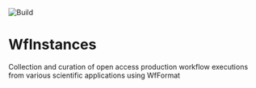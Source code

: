 ![Build](https://github.com/wfcommons/WfInstances/workflows/Build/badge.svg)

# WfInstances
Collection and curation of open access production workflow executions from various scientific applications using WfFormat
